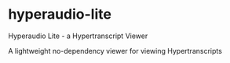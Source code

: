 # hyperaudio-lite
Hyperaudio Lite - a Hypertranscript Viewer

A lightweight no-dependency viewer for viewing Hypertranscripts
